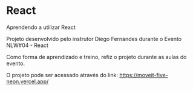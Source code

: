 # React
Aprendendo a utilizar React

Projeto desenvolvido pelo instrutor Diego Fernandes durante o Evento NLW#04 - React

Como forma de aprendizado e treino, refiz o projeto durante as aulas do evento.

O projeto pode ser acessado através do link: https://moveit-five-neon.vercel.app/